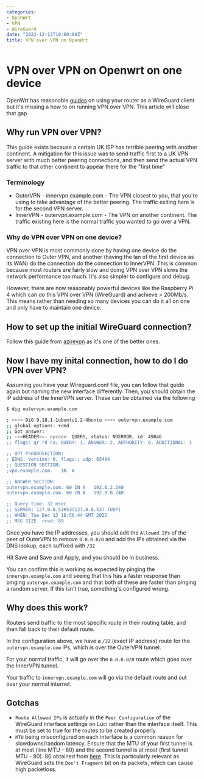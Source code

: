 ```yaml
---
categories:
- OpenWrt
- VPN
- WireGuard
date: "2022-12-13T19:00:00Z"
title: VPN over VPN on OpenWrt
---
```


# VPN over VPN on Openwrt on one device

OpenWrt has reasonable [guides](https://openwrt.org/docs/guide-user/services/vpn/wireguard/client) on using your router as a WireGuard client but it's missing a how to on running VPN over VPN. This article will close that gap

## Why run VPN over VPN?

This guide exists because a certain UK ISP has terrible peering with another continent. A mitigation for this issue was to send traffic first to a UK VPN server with much better peering connections, and then send the actual VPN traffic to that other continent to appear there for the "first time"


### Terminology

* OuterVPN - innervpn.example.com - The VPN closest to you, that you're using to take advantage of the better peering. The traffic exiting here is for the second VPN server.
* InnerVPN - outervpn.example.com - The VPN on another continent. The traffic existing here is the normal traffic you wanted to go over a VPN.

### Why do VPN over VPN on one device?

VPN over VPN is most commonly done by having one device do the connection to Outer VPN, and another (having the lan of the first device as its WAN) do the connection do the connection to InnerVPN. This is common because most routers are fairly slow and doing VPN over VPN slows the network performance too much. It's also simpler to configure and debug.

However, there are now reasonably powerful devices like the Raspberry Pi 4 which can do this VPN over VPN (WireGuard) and achieve > 200Mb/s. This means rather than needing so many devices you can do it all on one and only have to maintain one device.

## How to set up the initial WireGuard connection?

Follow this guide from [azirevpn](https://www.azirevpn.com/support/guides/router/openwrt/wireguard) as it's one of the better ones.

## Now I have my inital connection, how to do I do VPN over VPN?

Assuming you have your Wireguard.conf file, you can follow that guide again but naming the new interface differently. Then, you should obtain the IP address of the InnerVPN server. These can be obtained via the following

``` bash
$ dig outervpn.example.com

; <<>> DiG 9.18.1-1ubuntu1.2-Ubuntu <<>> outervpn.example.com
;; global options: +cmd
;; Got answer:
;; ->>HEADER<<- opcode: QUERY, status: NOERROR, id: 49846
;; flags: qr rd ra; QUERY: 1, ANSWER: 2, AUTHORITY: 0, ADDITIONAL: 1

;; OPT PSEUDOSECTION:
; EDNS: version: 0, flags:; udp: 65494
;; QUESTION SECTION:
;vpn.example.com.	IN	A

;; ANSWER SECTION:
outervpn.example.com. 60 IN	A	192.0.2.240
outervpn.example.com. 60 IN	A	192.0.0.240

;; Query time: 32 msec
;; SERVER: 127.0.0.53#53(127.0.0.53) (UDP)
;; WHEN: Tue Dec 13 18:56:44 GMT 2022
;; MSG SIZE  rcvd: 89
```

Once you have the IP addresses, you should edit the `Allowed IPs` of the peer of OuterVPN to remove `0.0.0.0/0` and add the IPs obtained via the DNS lookup, each suffixed with `/32`

Hit Save and Save and Apply, and you should be in business.

You can confirm this is working as expected by pinging the `innervpn.example.com` and seeing that this has a faster response than pinging `outervpn.example.com` and that both of these are faster than pinging a random server. If this isn't true, something's configured wrong.

## Why does this work?

Routers send traffic to the most specific route in their routing table, and then fall back to their default route.

In the configuration above, we have a `/32` (exact IP address) route for the `outervpn.example.com` IPs, which is over the OuterVPN tunnel.

For your normal traffic, it will go over the `0.0.0.0/0` route which goes over the InnerVPN tunnel.

Your traffic to `innervpn.example.com` will go via the default route and out over your normal internet.

## Gotchas

* `Route Allowed IPs` is actually in the `Peer Configuration` of the WireGuard interface settings on Luci rather than the interface itself. This must be set to true for the routes to be created properly
* `MTU` being misconfigured on each interface is a common reason for slowdowns/random latency. Ensure that the MTU of your first tunnel is at most (line MTU - 80) and the second tunnel is at most (first tunnel MTU - 80). 80 obtained from [here](https://projectcalico.docs.tigera.io/networking/mtu#determine-mtu-size). This is particularly relevant as WireGuard sets the `Don't Fragment` bit on its packets, which can cause high packetloss.
